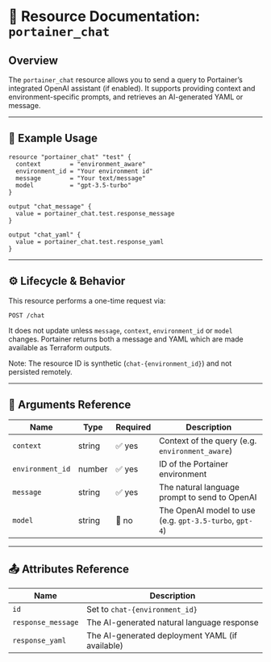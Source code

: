 # 💬 **Resource Documentation: `portainer_chat`**

## Overview
The `portainer_chat` resource allows you to send a query to Portainer’s integrated OpenAI assistant (if enabled). It supports providing context and environment-specific prompts, and retrieves an AI-generated YAML or message.

---

## 📘 Example Usage

```hcl
resource "portainer_chat" "test" {
  context        = "environment_aware"
  environment_id = "Your environment id"
  message        = "Your text/message"
  model          = "gpt-3.5-turbo"
}

output "chat_message" {
  value = portainer_chat.test.response_message
}

output "chat_yaml" {
  value = portainer_chat.test.response_yaml
}
```

---

## ⚙️ Lifecycle & Behavior
This resource performs a one-time request via:

```
POST /chat
```

It does not update unless `message`, `context`, `environment_id` or `model` changes. Portainer returns both a message and YAML which are made available as Terraform outputs.

Note: The resource ID is synthetic (`chat-{environment_id}`) and not persisted remotely.

---

## 🧾 Arguments Reference

| Name              | Type   | Required | Description                                                            |
|-------------------|--------|----------|------------------------------------------------------------------------|
| `context`         | string | ✅ yes   | Context of the query (e.g. `environment_aware`)                        |
| `environment_id`  | number | ✅ yes   | ID of the Portainer environment                                        |
| `message`         | string | ✅ yes   | The natural language prompt to send to OpenAI                          |
| `model`           | string | 🚫 no    | The OpenAI model to use (e.g. `gpt-3.5-turbo`, `gpt-4`)                |

---

## 📤 Attributes Reference

| Name               | Description                                       |
|--------------------|---------------------------------------------------|
| `id`               | Set to `chat-{environment_id}`                   |
| `response_message` | The AI-generated natural language response       |
| `response_yaml`    | The AI-generated deployment YAML (if available)  |
